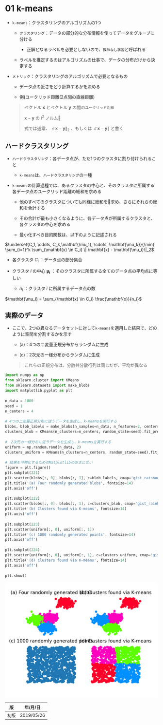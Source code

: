 01 k-means
===========

* `k-means`：クラスタリングのアルゴリズムの1つ

  * `クラスタリング`：データの部分的な分布情報を使ってデータをグループに分ける

    * 正解となるラベルを必要としないので、`教師なし学習`と呼ばれる

  * ラベルを推定するのはアルゴリズムの仕事で、データの分布だけから決定する

* `メトリック`：クラスタリングのアルゴリズムで必要となるもの

  * データ点の近さをどう計算するかを決める

  * 例)ユークリッド距離(2点間の直線距離)

  > ベクトル $`\mathbf{x}`$ とベクトル $`\mathbf{y}`$ の間の`ユークリッド距離`
  >
  > $`\mathbf{x} - \mathbf{y}`$ の $`l^2`$ ノルム
  >
  > 式では通常、 $`\|\mathbf{x} - \mathbf{y} \|_2`$ 、もしくは $`\|\mathbf{x} - \mathbf{y} \|`$ と書く



## ハードクラスタリング

* `ハードクラスタリング`：各データ点が、ただ1つのクラスタに割り付けられること

  * `k-means`は、`ハードクラスタリング`の一種

* `k-means`の計算過程では、あるクラスタの中心と、そのクラスタに所属する各データ点のユークリッド距離の総和を求める

  * 他のすべてのクラスタについても同様に総和を求め、さらにそれらの総和を合計する

  * その合計が最も小さくなるように、各データ点が所属するクラスタと、各クラスタの中心を求める

  * 最小化すべき目的関数は、以下のように記述される

$`\underset{C_1, \cdots, C_k,\mathbf{\mu_1}, \cdots, \mathbf{\mu_k}}{\min} \sum_{i=1}^k \sum_{\mathbf{x} \in C_i} \| \mathbf{x} - \mathbf{\mu_i}\|_2`$

* 各クラスタ $`C_i`$ ：データ点の部分集合

* クラスタ $`i`$ の中心 $`\mathbf{\mu_i}`$ ：そのクラスタに所属する全てのデータ点の平均点に等しい

  * $`n_i`$ ：クラスタ $`i`$ に所属するデータ点の数

$`\mathbf{\mu_i} = \sum_{\mathbf{x} \in C_i} \frac{\mathbf{x}}{n_i}`$



## 実際のデータ

* ここで、2つの異なるデータセットに対して`k-means`を適用した結果で、どのように空間を分割するかを示す

  * (a)：4つの二変量正規分布からランダムに生成

  * (c)：2次元の一様分布からランダムに生成

  > これらの正規分布は、分散共分散行列は同じだが、平均が異なる

```python
import numpy as np
from sklearn.cluster import KMeans
from sklearn.datasets import make_blobs
import matplotlib.pyplot as plt

n_data = 1000
seed = 1
n_centers = 4

# 4つの二変量正規分布に従うデータを生成し、k-meansを実行する
blobs, blob_labels = make_blobs(n_samples=n_data, n_features=2, centers=n_centers, random_state=seed)
clusters_blob = KMeans(n_clusters=n_centers, random_state=seed).fit_predict(blobs)

#　2次元の一様分布に従うデータを生成し、k-meansを実行する
uniform = np.random.rand(n_data, 2)
clusters_uniform = KMeans(n_clusters=n_centers, random_state=seed).fit_predict(uniform)

# 結果を可視化するためのMatplotlibのおまじない
figure = plt.figure()
plt.subplot(221)
plt.scatter(blobs[:, 0], blobs[:, 1], c=blob_labels, cmap='gist_rainbow')
plt.title('(a) Four randomly generated blobs', fontsize=14)
plt.axis('off')

plt.subplot(222)
plt.scatter(blobs[:, 0], blobs[:, 1], c=clusters_blob, cmap='gist_rainbow')
plt.title('(b) Clusters found via K-means', fontsize=14)
plt.axis('off')

plt.subplot(223)
plt.scatter(uniform[:, 0], uniform[:, 1])
plt.title('(c) 1000 randomly generated points', fontsize=14)
plt.axis('off')

plt.subplot(224)
plt.scatter(uniform[:, 0], uniform[:, 1], c=clusters_uniform, cmap='gist_rainbow')
plt.title('(d) Clusters found via K-means', fontsize=14)
plt.axis('off')

plt.show()
```

![01](./images/01.png)



| 版   | 年/月/日   |
| ---- | ---------- |
| 初版 | 2019/05/26 |
